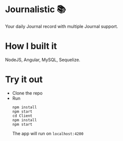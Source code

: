 # Journalistic 📚

Your daily Journal record with multiple Journal support.

# How I built it

NodeJS, Angular, MySQL, Sequelize.

# Try it out

- Clone the repo
- Run
  ```
  npm install
  npm start
  cd Client
  npm install
  npm start
  ```
  The app will run on `localhost:4200`
